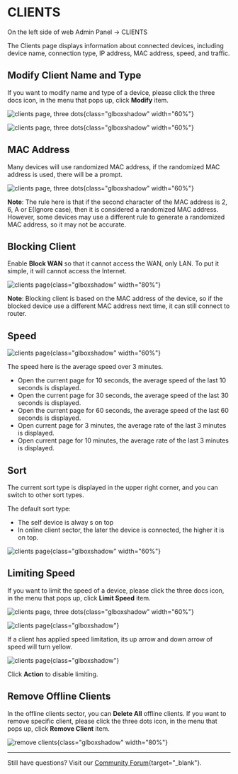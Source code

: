# CLIENTS

On the left side of web Admin Panel -> CLIENTS

The Clients page displays information about connected devices, including device name, connection type, IP address, MAC address, speed, and traffic.

## Modify Client Name and Type

If you want to modify name and type of a device, please click the three docs icon, in the menu that pops up, click **Modify** item.

![clients page, three dots](https://static.gl-inet.com/docs/en/4/tutorials/clients/clients_three_dots.png){class="glboxshadow" width="60%"}

![clients page, three dots](https://static.gl-inet.com/docs/en/4/tutorials/clients/edit_client_device.png){class="glboxshadow" width="60%"}

## MAC Address

Many devices will use randomized MAC address, if the randomized MAC address is used, there will be a prompt.

![clients page, three dots](https://static.gl-inet.com/docs/en/4/tutorials/clients/randomized_mac_address.png){class="glboxshadow" width="60%"}

**Note**: The rule here is that if the second character of the MAC address is 2, 6, A or E(Ignore case), then it is considered a randomized MAC address. However, some devices may use a different rule to generate a randomized MAC address, so it may not be accurate.

## Blocking Client

Enable **Block WAN** so that it cannot access the WAN, only LAN. To put it simple, it will cannot access the Internet.

![clients page](https://static.gl-inet.com/docs/en/4/tutorials/clients/clients.png){class="glboxshadow" width="80%"}

**Note**: Blocking client is based on the MAC address of the device, so if the blocked device use a different MAC address next time, it can still connect to router.

## Speed

![clients page](https://static.gl-inet.com/docs/en/4/tutorials/clients/clients_speed.png){class="glboxshadow" width="60%"}

The speed here is the average speed over 3 minutes.

- Open the current page for 10 seconds, the average speed of the last 10 seconds is displayed.
- Open the current page for 30 seconds, the average speed of the last 30 seconds is displayed.
- Open the current page for 60 seconds, the average speed of the last 60 seconds is displayed.
- Open current page for 3 minutes, the average rate of the last 3 minutes is displayed.
- Open current page for 10 minutes, the average rate of the last 3 minutes is displayed.

## Sort

The current sort type is displayed in the upper right corner, and you can switch to other sort types.

The default sort type: 

- The self device is alway s on top
- In online client sector, the later the device is connected, the higher it is on top.

![clients page](https://static.gl-inet.com/docs/en/4/tutorials/clients/clients_sort.png){class="glboxshadow" width="60%"}

## Limiting Speed

If you want to limit the speed of a device, please click the three docs icon, in the menu that pops up, click **Limit Speed** item.

![clients page, three dots](https://static.gl-inet.com/docs/en/4/tutorials/clients/clients_three_dots.png){class="glboxshadow" width="60%"}

![clients page](https://static.gl-inet.com/docs/en/4/tutorials/clients/clients_limit_speed_settings.png){class="glboxshadow"}

If a client has applied speed limitation, its up arrow and down arrow of speed will turn yellow.

![clients page](https://static.gl-inet.com/docs/en/4/tutorials/clients/clients_limit_speed.png){class="glboxshadow"}

Click **Action** to disable limiting.

## Remove Offline Clients

In the offline clients sector, you can **Delete All** offline clients. If you want to remove specific client, please click the three dots icon, in the menu that pops up, click **Remove Client** item.

![remove clients](https://static.gl-inet.com/docs/en/4/tutorials/clients/remove_client.png){class="glboxshadow" width="80%"}

---

Still have questions? Visit our [Community Forum](https://forum.gl-inet.com){target="_blank"}.
